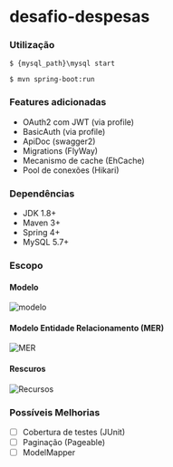 # desafio-despesas

### Utilização

```
$ {mysql_path}\mysql start
```

```
$ mvn spring-boot:run
```

### Features adicionadas
- OAuth2 com JWT (via profile)
- BasicAuth (via profile)
- ApiDoc (swagger2)
- Migrations (FlyWay)
- Mecanismo de cache (EhCache)
- Pool de conexões (Hikari)

### Dependências
- JDK 1.8+
- Maven 3+
- Spring 4+
- MySQL 5.7+

### Escopo

#### Modelo
![modelo](https://i.imgur.com/JoDnCUo.jpg)

#### Modelo Entidade Relacionamento (MER)
![MER](https://i.imgur.com/rK6wKcK.jpg)

#### Rescuros
![Recursos](https://i.imgur.com/OYYy7QP.jpg)


### Possíveis Melhorias
- [ ] Cobertura de testes (JUnit)
- [ ] Paginação (Pageable)
- [ ] ModelMapper
